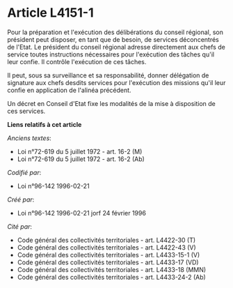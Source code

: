 # Article L4151-1

Pour la préparation et l'exécution des délibérations du conseil régional, son président peut disposer, en tant que de besoin,
de services déconcentrés de l'Etat. Le président du conseil régional adresse directement aux chefs de service toutes
instructions nécessaires pour l'exécution des tâches qu'il leur confie. Il contrôle l'exécution de ces tâches.

Il peut, sous sa surveillance et sa responsabilité, donner délégation de signature aux chefs desdits services pour
l'exécution des missions qu'il leur confie en application de l'alinéa précédent.

Un décret en Conseil d'Etat fixe les modalités de la mise à disposition de ces services.

**Liens relatifs à cet article**

_Anciens textes_:

  - Loi n°72-619 du 5 juillet 1972 - art. 16-2 (M)
  - Loi n°72-619 du 5 juillet 1972 - art. 16-2 (Ab)

_Codifié par_:

  - Loi n°96-142 1996-02-21

_Créé par_:

  - Loi n°96-142 1996-02-21 jorf 24 février 1996

_Cité par_:

  - Code général des collectivités territoriales - art. L4422-30 (T)
  - Code général des collectivités territoriales - art. L4422-43 (V)
  - Code général des collectivités territoriales - art. L4433-15-1 (V)
  - Code général des collectivités territoriales - art. L4433-17 (VD)
  - Code général des collectivités territoriales - art. L4433-18 (MMN)
  - Code général des collectivités territoriales - art. L4433-24-2 (Ab)
